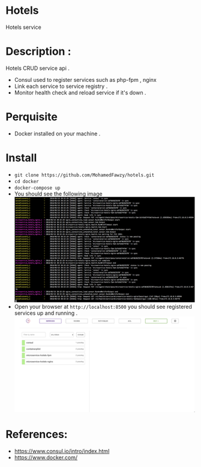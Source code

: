 # Hotels
Hotels service

# Description :
Hotels CRUD service api . 
- Consul used to register services such as php-fpm , nginx
- Link each service to service registry .
- Monitor health check and reload service if it's down .

# Perquisite
- Docker installed on your machine .


# Install
- `git clone https://github.com/MohamedFawzy/hotels.git`
- `cd docker`
- `docker-compose up`
- You should see the following image
![alt text](https://raw.githubusercontent.com/MohamedFawzy/hotels/master/images/consul.png)
- Open your browser at `http://localhost:8500` you should see registered services up and running .
![alt text](https://raw.githubusercontent.com/MohamedFawzy/hotels/master/images/consul-interface.png)




# References:

- https://www.consul.io/intro/index.html
- https://www.docker.com/
